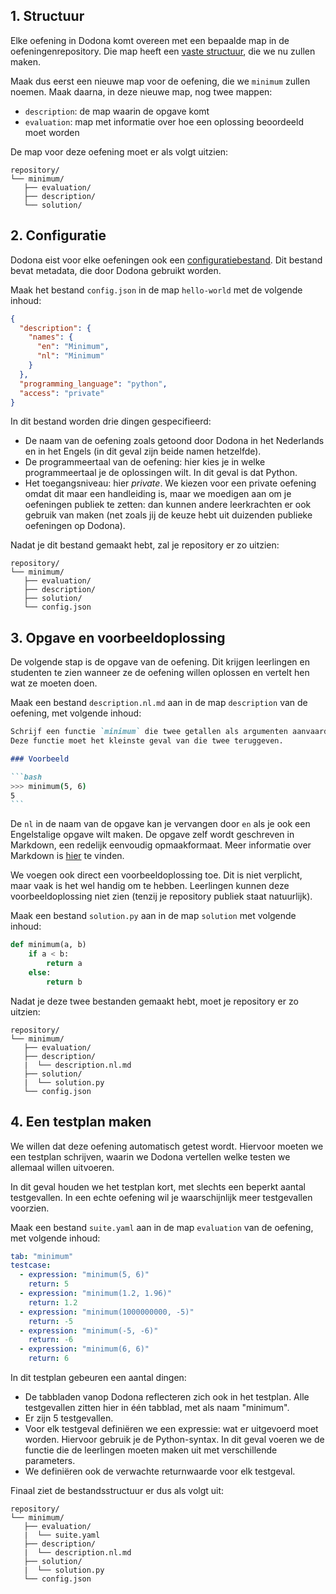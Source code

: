 ## 1. Structuur

Elke oefening in Dodona komt overeen met een bepaalde map in de oefeningenrepository.
Die map heeft een [vaste structuur](/nl/references/exercise-directory-structure), die we nu zullen maken.

Maak dus eerst een nieuwe map voor de oefening, die we `minimum` zullen noemen.
Maak daarna, in deze nieuwe map, nog twee mappen:
- `description`: de map waarin de opgave komt
- `evaluation`: map met informatie over hoe een oplossing beoordeeld moet worden

De map voor deze oefening moet er als volgt uitzien:

```
repository/
└── minimum/
   ├── evaluation/
   ├── description/
   └── solution/
```

## 2. Configuratie

Dodona eist voor elke oefeningen ook een [configuratiebestand](/nl/references/exercise-config).
Dit bestand bevat metadata, die door Dodona gebruikt worden.

Maak het bestand `config.json` in de map `hello-world` met de volgende inhoud:

```json
{
  "description": {
    "names": {
      "en": "Minimum",
      "nl": "Minimum"
    }
  },
  "programming_language": "python",
  "access": "private"
}
```

In dit bestand worden drie dingen gespecifieerd:

- De naam van de oefening zoals getoond door Dodona in het Nederlands en in het Engels (in dit geval zijn beide namen hetzelfde).
- De programmeertaal van de oefening: hier kies je in welke programmeertaal je de oplossingen wilt. In dit geval is dat Python.
- Het toegangsniveau: hier _private_. We kiezen voor een private oefening omdat dit maar een handleiding is, maar we moedigen aan om je oefeningen publiek te zetten: dan kunnen andere leerkrachten er ook gebruik van maken (net zoals jij de keuze hebt uit duizenden publieke oefeningen op Dodona).

Nadat je dit bestand gemaakt hebt, zal je repository er zo uitzien:

```
repository/
└── minimum/
   ├── evaluation/
   ├── description/
   ├── solution/
   └── config.json
```

## 3. Opgave en voorbeeldoplossing

De volgende stap is de opgave van de oefening.
Dit krijgen leerlingen en studenten te zien wanneer ze de oefening willen oplossen en vertelt hen wat ze moeten doen.

Maak een bestand `description.nl.md` aan in de map `description` van de oefening, met volgende inhoud:

````markdown
Schrijf een functie `minimum` die twee getallen als argumenten aanvaardt.
Deze functie moet het kleinste geval van die twee teruggeven.

### Voorbeeld

```bash
>>> minimum(5, 6)
5
```
````

De `nl` in de naam van de opgave kan je vervangen door `en` als je ook een Engelstalige opgave wilt maken.
De opgave zelf wordt geschreven in Markdown, een redelijk eenvoudig opmaakformaat. Meer informatie over Markdown is [hier](/nl/references/exercise-description) te vinden.

We voegen ook direct een voorbeeldoplossing toe.
Dit is niet verplicht, maar vaak is het wel handig om te hebben.
Leerlingen kunnen deze voorbeeldoplossing niet zien (tenzij je repository publiek staat natuurlijk).

Maak een bestand `solution.py` aan in de map `solution` met volgende inhoud:

```python
def minimum(a, b)
    if a < b:
        return a
    else:
        return b
```

Nadat je deze twee bestanden gemaakt hebt, moet je repository er zo uitzien:

```
repository/
└── minimum/
   ├── evaluation/
   ├── description/
   |  └── description.nl.md
   ├── solution/
   |  └── solution.py
   └── config.json
```

## 4. Een testplan maken

We willen dat deze oefening automatisch getest wordt.
Hiervoor moeten we een testplan schrijven, waarin we Dodona vertellen welke testen we allemaal willen uitvoeren.

In dit geval houden we het testplan kort, met slechts een beperkt aantal testgevallen.
In een echte oefening wil je waarschijnlijk meer testgevallen voorzien.

Maak een bestand `suite.yaml` aan in de map `evaluation` van de oefening, met volgende inhoud:

```yaml
tab: "minimum"
testcase:
  - expression: "minimum(5, 6)"
    return: 5
  - expression: "minimum(1.2, 1.96)"
    return: 1.2
  - expression: "minimum(1000000000, -5)"
    return: -5
  - expression: "minimum(-5, -6)"
    return: -6
  - expression: "minimum(6, 6)"
    return: 6
```

In dit testplan gebeuren een aantal dingen:

- De tabbladen vanop Dodona reflecteren zich ook in het testplan.
  Alle testgevallen zitten hier in één tabblad, met als naam "minimum".
- Er zijn 5 testgevallen.
- Voor elk testgeval definiëren we een expressie: wat er uitgevoerd moet worden.
  Hiervoor gebruik je de Python-syntax.
  In dit geval voeren we de functie die de leerlingen moeten maken uit met verschillende parameters.
- We definiëren ook de verwachte returnwaarde voor elk testgeval.

Finaal ziet de bestandsstructuur er dus als volgt uit:

```
repository/
└── minimum/
   ├── evaluation/
   |  └── suite.yaml 
   ├── description/
   |  └── description.nl.md
   ├── solution/
   |  └── solution.py
   └── config.json
```
